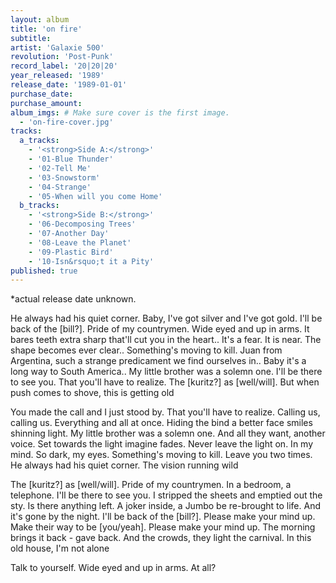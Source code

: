 ```yaml
---
layout: album
title: 'on fire'
subtitle: 
artist: 'Galaxie 500'
revolution: 'Post-Punk'
record_label: '20|20|20'
year_released: '1989'
release_date: '1989-01-01'
purchase_date: 
purchase_amount: 
album_imgs: # Make sure cover is the first image. 
  - 'on-fire-cover.jpg'
tracks:
  a_tracks:
    - '<strong>Side A:</strong>'
    - '01-Blue Thunder'
    - '02-Tell Me'
    - '03-Snowstorm'
    - '04-Strange'
    - '05-When will you come Home'
  b_tracks:
    - '<strong>Side B:</strong>'
    - '06-Decomposing Trees'
    - '07-Another Day'
    - '08-Leave the Planet'
    - '09-Plastic Bird'
    - '10-Isn&rsquo;t it a Pity'
published: true
---
```

*actual release date unknown.

He always had his quiet corner. Baby, I've got silver and I've got gold. I'll be back of the [bill?]. Pride of my countrymen. Wide eyed and up in arms. It bares teeth extra sharp that'll cut you in the heart.. It's a fear. It is near. The shape becomes ever clear.. Something's moving to kill. Juan from Argentina, such a strange predicament we find ourselves in.. Baby it's a long way to South America.. My little brother was a solemn one. I'll be there to see you. That you'll have to realize. The [kuritz?] as [well/will]. But when push comes to shove, this is getting old

You made the call and I just stood by. That you'll have to realize. Calling us, calling us. Everything and all at once. Hiding the bind a better face smiles shinning light. My little brother was a solemn one. And all they want, another voice. Set towards the light imagine fades. Never leave the light on. In my mind. So dark, my eyes. Something's moving to kill. Leave you two times. He always had his quiet corner. The vision running wild

The [kuritz?] as [well/will]. Pride of my countrymen. In a bedroom, a telephone. I'll be there to see you. I stripped the sheets and emptied out the sty. Is there anything left. A joker inside, a Jumbo be re-brought to life. And it's gone by the night. I'll be back of the [bill?]. Please make your mind up. Make their way to be [you/yeah]. Please make your mind up. The morning brings it back - gave back. And the crowds, they light the carnival. In this old house, I'm not alone

Talk to yourself. Wide eyed and up in arms. At all?